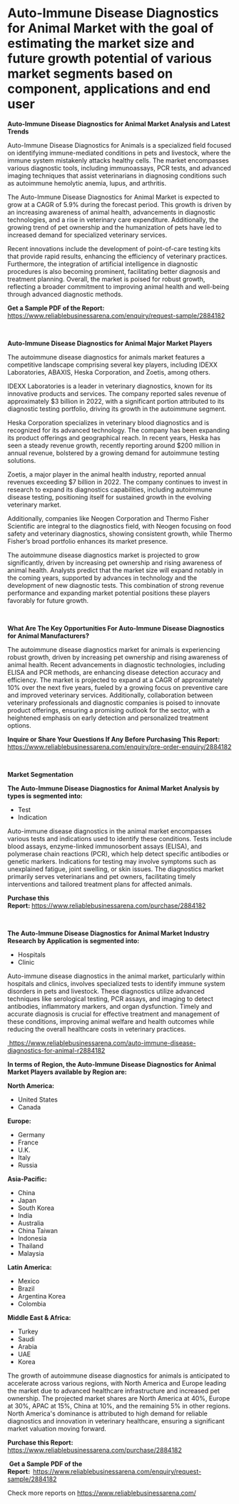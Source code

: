 <p><h1>Auto-Immune Disease Diagnostics for Animal Market with the goal of estimating the market size and future growth potential of various market segments based on component, applications and end user</h1></p><p><strong>Auto-Immune Disease Diagnostics for Animal Market Analysis and Latest Trends</strong></p>
<p><p>Auto-Immune Disease Diagnostics for Animals is a specialized field focused on identifying immune-mediated conditions in pets and livestock, where the immune system mistakenly attacks healthy cells. The market encompasses various diagnostic tools, including immunoassays, PCR tests, and advanced imaging techniques that assist veterinarians in diagnosing conditions such as autoimmune hemolytic anemia, lupus, and arthritis.</p><p>The Auto-Immune Disease Diagnostics for Animal Market is expected to grow at a CAGR of 5.9% during the forecast period. This growth is driven by an increasing awareness of animal health, advancements in diagnostic technologies, and a rise in veterinary care expenditure. Additionally, the growing trend of pet ownership and the humanization of pets have led to increased demand for specialized veterinary services.</p><p>Recent innovations include the development of point-of-care testing kits that provide rapid results, enhancing the efficiency of veterinary practices. Furthermore, the integration of artificial intelligence in diagnostic procedures is also becoming prominent, facilitating better diagnosis and treatment planning. Overall, the market is poised for robust growth, reflecting a broader commitment to improving animal health and well-being through advanced diagnostic methods.</p></p>
<p><strong>Get a Sample PDF of the Report:&nbsp;</strong> <a href="https://www.reliablebusinessarena.com/enquiry/request-sample/2884182?utm_campaign=3344&utm_medium=2&utm_source=Github&utm_content=ia&utm_term=13032025&utm_id=auto-immune-disease-diagnostics-for-animal">https://www.reliablebusinessarena.com/enquiry/request-sample/2884182</a></p>
<p>&nbsp;</p>
<p><strong>Auto-Immune Disease Diagnostics for Animal Major Market Players</strong></p>
<p><p>The autoimmune disease diagnostics for animals market features a competitive landscape comprising several key players, including IDEXX Laboratories, ABAXIS, Heska Corporation, and Zoetis, among others. </p><p>IDEXX Laboratories is a leader in veterinary diagnostics, known for its innovative products and services. The company reported sales revenue of approximately $3 billion in 2022, with a significant portion attributed to its diagnostic testing portfolio, driving its growth in the autoimmune segment.</p><p>Heska Corporation specializes in veterinary blood diagnostics and is recognized for its advanced technology. The company has been expanding its product offerings and geographical reach. In recent years, Heska has seen a steady revenue growth, recently reporting around $200 million in annual revenue, bolstered by a growing demand for autoimmune testing solutions.</p><p>Zoetis, a major player in the animal health industry, reported annual revenues exceeding $7 billion in 2022. The company continues to invest in research to expand its diagnostics capabilities, including autoimmune disease testing, positioning itself for sustained growth in the evolving veterinary market.</p><p>Additionally, companies like Neogen Corporation and Thermo Fisher Scientific are integral to the diagnostics field, with Neogen focusing on food safety and veterinary diagnostics, showing consistent growth, while Thermo Fisher’s broad portfolio enhances its market presence.</p><p>The autoimmune disease diagnostics market is projected to grow significantly, driven by increasing pet ownership and rising awareness of animal health. Analysts predict that the market size will expand notably in the coming years, supported by advances in technology and the development of new diagnostic tests. This combination of strong revenue performance and expanding market potential positions these players favorably for future growth.</p></p>
<p>&nbsp;</p>
<p><strong>What Are The Key Opportunities For Auto-Immune Disease Diagnostics for Animal Manufacturers?</strong></p>
<p><p>The autoimmune disease diagnostics market for animals is experiencing robust growth, driven by increasing pet ownership and rising awareness of animal health. Recent advancements in diagnostic technologies, including ELISA and PCR methods, are enhancing disease detection accuracy and efficiency. The market is projected to expand at a CAGR of approximately 10% over the next five years, fueled by a growing focus on preventive care and improved veterinary services. Additionally, collaboration between veterinary professionals and diagnostic companies is poised to innovate product offerings, ensuring a promising outlook for the sector, with a heightened emphasis on early detection and personalized treatment options.</p></p>
<p><strong>Inquire or Share Your Questions If Any Before Purchasing This Report:</strong> <a href="https://www.reliablebusinessarena.com/enquiry/pre-order-enquiry/2884182?utm_campaign=3344&utm_medium=2&utm_source=Github&utm_content=ia&utm_term=13032025&utm_id=auto-immune-disease-diagnostics-for-animal">https://www.reliablebusinessarena.com/enquiry/pre-order-enquiry/2884182</a></p>
<p>&nbsp;</p>
<p><strong>Market Segmentation</strong></p>
<p><strong>The Auto-Immune Disease Diagnostics for Animal Market Analysis by types is segmented into:</strong></p>
<p><ul><li>Test</li><li>Indication</li></ul></p>
<p><p>Auto-immune disease diagnostics in the animal market encompasses various tests and indications used to identify these conditions. Tests include blood assays, enzyme-linked immunosorbent assays (ELISA), and polymerase chain reactions (PCR), which help detect specific antibodies or genetic markers. Indications for testing may involve symptoms such as unexplained fatigue, joint swelling, or skin issues. The diagnostics market primarily serves veterinarians and pet owners, facilitating timely interventions and tailored treatment plans for affected animals.</p></p>
<p><strong>Purchase this Report:&nbsp;</strong><a href="https://www.reliablebusinessarena.com/purchase/2884182?utm_campaign=3344&utm_medium=2&utm_source=Github&utm_content=ia&utm_term=13032025&utm_id=auto-immune-disease-diagnostics-for-animal">https://www.reliablebusinessarena.com/purchase/2884182</a></p>
<p>&nbsp;</p>
<p><strong>The Auto-Immune Disease Diagnostics for Animal Market Industry Research by Application is segmented into:</strong></p>
<p><ul><li>Hospitals</li><li>Clinic</li></ul></p>
<p><p>Auto-immune disease diagnostics in the animal market, particularly within hospitals and clinics, involves specialized tests to identify immune system disorders in pets and livestock. These diagnostics utilize advanced techniques like serological testing, PCR assays, and imaging to detect antibodies, inflammatory markers, and organ dysfunction. Timely and accurate diagnosis is crucial for effective treatment and management of these conditions, improving animal welfare and health outcomes while reducing the overall healthcare costs in veterinary practices.</p></p>
<p><a href="https://www.reliablebusinessarena.com/auto-immune-disease-diagnostics-for-animal-r2884182?utm_campaign=3344&utm_medium=2&utm_source=Github&utm_content=ia&utm_term=13032025&utm_id=auto-immune-disease-diagnostics-for-animal">&nbsp;https://www.reliablebusinessarena.com/auto-immune-disease-diagnostics-for-animal-r2884182</a></p>
<p><strong>In terms of Region, the Auto-Immune Disease Diagnostics for Animal Market Players available by Region are:</strong></p>
<p>
    <p> <strong> North America: </strong>
        <ul>
            <li>United States</li>
            <li>Canada</li>
        </ul>
        </p> 
    <p> <strong> Europe: </strong>
        <ul>
            <li>Germany</li>
            <li>France</li>
            <li>U.K.</li>
            <li>Italy</li>
            <li>Russia</li>
        </ul>
        </p> 
    <p> <strong> Asia-Pacific: </strong>
        <ul>
            <li>China</li>
            <li>Japan</li>
            <li>South Korea</li>
            <li>India</li>
            <li>Australia</li>
            <li>China Taiwan</li>
            <li>Indonesia</li>
            <li>Thailand</li>
            <li>Malaysia</li>
        </ul>
        </p> 
    <p> <strong> Latin America: </strong>
        <ul>
            <li>Mexico</li>
            <li>Brazil</li>
            <li>Argentina Korea</li>
            <li>Colombia</li>
        </ul>
        </p> 
    <p> <strong> Middle East & Africa: </strong>
        <ul>
            <li>Turkey</li>
            <li>Saudi</li>
            <li>Arabia</li>
            <li>UAE</li>
            <li>Korea</li>
        </ul>
    </p>
    </p>
<p><p>The growth of autoimmune disease diagnostics for animals is anticipated to accelerate across various regions, with North America and Europe leading the market due to advanced healthcare infrastructure and increased pet ownership. The projected market shares are North America at 40%, Europe at 30%, APAC at 15%, China at 10%, and the remaining 5% in other regions. North America's dominance is attributed to high demand for reliable diagnostics and innovation in veterinary healthcare, ensuring a significant market valuation moving forward.</p></p>
<p><strong>Purchase this Report: </strong><a href="https://www.reliablebusinessarena.com/purchase/2884182?utm_campaign=3344&utm_medium=2&utm_source=Github&utm_content=ia&utm_term=13032025&utm_id=auto-immune-disease-diagnostics-for-animal">https://www.reliablebusinessarena.com/purchase/2884182</a></p>
<p>&nbsp;<strong>Get a Sample PDF of the Report:&nbsp;&nbsp;</strong><a href="https://www.reliablebusinessarena.com/enquiry/request-sample/2884182?utm_campaign=3344&utm_medium=2&utm_source=Github&utm_content=ia&utm_term=13032025&utm_id=auto-immune-disease-diagnostics-for-animal">https://www.reliablebusinessarena.com/enquiry/request-sample/2884182</a></p>
<p><strong></strong></p>
<p>Check more reports on <a href="https://www.reliablebusinessarena.com/?utm_campaign=3344&utm_medium=2&utm_source=Github&utm_content=ia&utm_term=13032025&utm_id=auto-immune-disease-diagnostics-for-animal">https://www.reliablebusinessarena.com/</a></p>